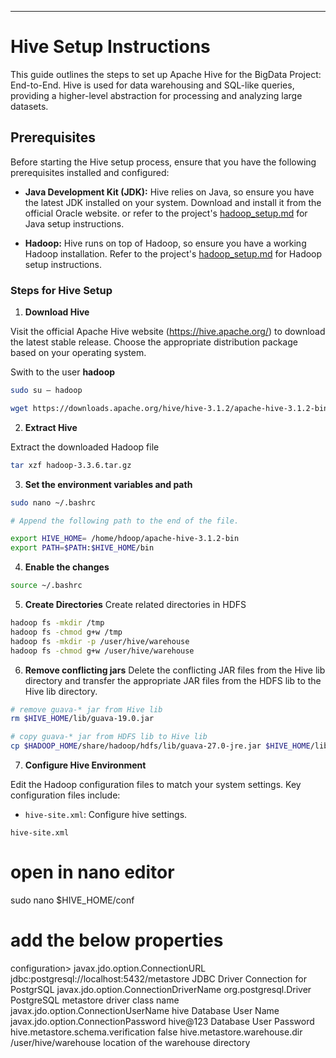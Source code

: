 ---

# Hive Setup Instructions

This guide outlines the steps to set up Apache Hive for the BigData Project: End-to-End. Hive is used for data warehousing and SQL-like queries, providing a higher-level abstraction for processing and analyzing large datasets.


## Prerequisites

Before starting the Hive setup process, ensure that you have the following prerequisites installed and configured:

- **Java Development Kit (JDK):** Hive relies on Java, so ensure you have the latest JDK installed on your system. Download and install it from the official Oracle website. or refer to the project's [hadoop_setup.md](./Hadoop_Setup.md) for Java setup instructions.

- **Hadoop:** Hive runs on top of Hadoop, so ensure you have a working Hadoop installation. Refer to the project's [hadoop_setup.md](./Hadoop_Setup.md) for Hadoop setup instructions.


### Steps for Hive Setup
1. **Download Hive**

Visit the official Apache Hive website (https://hive.apache.org/) to download the latest stable release. Choose the appropriate distribution package based on your operating system.

Swith to the user **hadoop**
```bash
sudo su – hadoop
```
```bash
wget https://downloads.apache.org/hive/hive-3.1.2/apache-hive-3.1.2-bin.tar.gz
```


2. **Extract Hive**

Extract the downloaded Hadoop file
```bash
tar xzf hadoop-3.3.6.tar.gz
```


3. **Set the environment variables and path**
```bash
sudo nano ~/.bashrc
```

```bash
# Append the following path to the end of the file.

export HIVE_HOME= /home/hdoop/apache-hive-3.1.2-bin
export PATH=$PATH:$HIVE_HOME/bin
```


4. **Enable the changes**
```bash
source ~/.bashrc
```

5. **Create Directories**
Create related directories in HDFS
```bash
hadoop fs -mkdir /tmp
hadoop fs -chmod g+w /tmp
hadoop fs -mkdir -p /user/hive/warehouse
hadoop fs -chmod g+w /user/hive/warehouse
```

6. **Remove conflicting jars**
Delete the conflicting JAR files from the Hive lib directory and transfer the appropriate JAR files from the HDFS lib to the Hive lib directory.
```bash
# remove guava-* jar from Hive lib
rm $HIVE_HOME/lib/guava-19.0.jar

# copy guava-* jar from HDFS lib to Hive lib
cp $HADOOP_HOME/share/hadoop/hdfs/lib/guava-27.0-jre.jar $HIVE_HOME/lib/
```

7. **Configure Hive Environment**

Edit the Hadoop configuration files to match your system settings. Key configuration files include:

- `hive-site.xml`: Configure hive settings.

`hive-site.xml`
# open in nano editor
sudo nano $HIVE_HOME/conf

# add the below properties
configuration>
    <property>
        <name>javax.jdo.option.ConnectionURL</name>
        <value>jdbc:postgresql://localhost:5432/metastore</value>
        <description>JDBC Driver Connection for PostgrSQL</description>
    </property>
    <property>
        <name>javax.jdo.option.ConnectionDriverName</name>
        <value>org.postgresql.Driver</value>
        <description>PostgreSQL metastore driver class name</description>
    </property>
    <property>
        <name>javax.jdo.option.ConnectionUserName</name>
        <value>hive</value>
        <description>Database User Name</description>
    </property>
    <property>
        <name>javax.jdo.option.ConnectionPassword</name>
        <value>hive@123</value>
        <description>Database User Password</description>
    </property>
    <property>
        <name>hive.metastore.schema.verification</name>
        <value>false</value>
    </property>
    <property>
        <name>hive.metastore.warehouse.dir</name>
        <value>/user/hive/warehouse </value>
        <description>location of the warehouse directory</description>
    </property>
</configuration>

```








